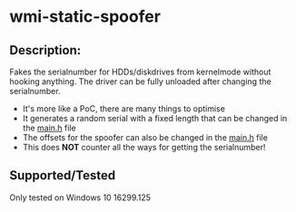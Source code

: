 # wmi-static-spoofer

## Description:
Fakes the serialnumber for HDDs/diskdrives from kernelmode without hooking anything. The driver can be fully unloaded after changing the serialnumber.

- It's more like a PoC, there are many things to optimise
- It generates a random serial with a fixed length that can be changed in the [main.h](https://github.com/Alex3434/wmi-static-spoofer/blob/master/WMIC_static_spoofer/main.h) file
- The offsets for the spoofer can also be changed in the [main.h](https://github.com/Alex3434/wmi-static-spoofer/blob/master/WMIC_static_spoofer/main.h) file
- This does **NOT** counter all the ways for getting the serialnumber!

## Supported/Tested

Only tested on Windows 10 16299.125
